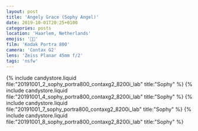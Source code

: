 ```yaml
---
layout: post
title: 'Angely Grace (Sophy Angel)'
date: 2019-10-01T20:25+0100
categories: posts
location: 'Haarlem, Netherlands'
emojis: '🔞🔞'
film: 'Kodak Portra 800'
camera: 'Contax G2'
lens: 'Zeiss Planar 45mm f/2'
tags: 'nsfw'
---
```


{% include candystore.liquid file:"20191001_2_sophy_portra800_contaxg2_8200i_lab" title:"Sophy" %}
{% include candystore.liquid file:"20191001_4_sophy_portra800_contaxg2_8200i_lab" title:"Sophy" %}
{% include candystore.liquid file:"20191001_7_sophy_portra800_contaxg2_8200i_lab" title:"Sophy" %}
{% include candystore.liquid file:"20191001_8_sophy_portra800_contaxg2_8200i_lab" title:"Sophy" %}
